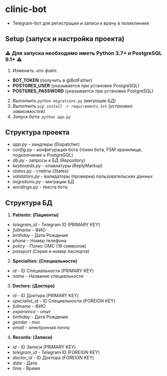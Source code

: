 # clinic-bot
- Telegram-бот для регистрации и записи к врачу в поликлинике

## Setup (запуск и настройка проекта)
### ⚠️ Для запуска необходимо иметь Python 3.7+ и PostgreSQL 9.1+ ⚠️
1. _Изменить .env файл:_
- **BOT_TOKEN** (получить в @BotFather)
- **POSTGRES_USER** (указывается при установке PostgreSQL)
- **POSTGRES_PASSWORD** (указывается при установке PostgreSQL)
2. _Выполнить `python migrations.py` (миграции БД)_
3. _Выполнить `pip install -r requirements.txt` (установка зависимостей)_
3. _Запуск бота: `python app.py`_

## Структура проекта
- _app.py_ - хендлеры (Dispatcher)
- _config.py_ - конфигурация бота (токен бота, FSM хранилище, подключение к PostgreSQL)
- _db.py_ - запросы к БД (Repository)
- _keyboards.py_ - клавиатуры (ReplyMarkup)
- _states.py_ - стейты (States)
- _validators.py_ - валидаторы (проверки) пользовательских данных
- _migrations.py_ - миграции БД
- _wordings.py_ - текста бота

## Структура БД
1. **Patients: (Пациенты)**
- _telegram_id_ - Telegram ID (PRIMARY KEY)
- _fullname_ - ФИО
- _birthday_ - Дата Рождения
- _phone_ - Номер телефона
- _policy_ - Полис ОМС (16 символов)
- _passport_ (Серия и номер паспорта)

2. **Specialties: (Специальности)**
- _id_ - ID Специальности (PRIMARY KEY)
- _name_ - Название специальности

3. **Doctors: (Доктора)**
- _id_ - ID Доктора (PRIMARY KEY)
- _specialist_id_ - ID Специальности (FOREIGN KEY)
- _fullname_ - ФИО
- _experience_ - опыт
- _birthday_ - Дата Рождения
- _gender_ - пол
- _email_ - электронная почта

4. **Records: (Записи)**
- _id_ - ID Записи (PRIMARY KEY)
- _telegram_id_ - Telegram ID (FOREIGN KEY)
- _doctor_id_ - ID Доктора (FOREIGN KEY)
- _date_ - Дата
- _time_ - Время
